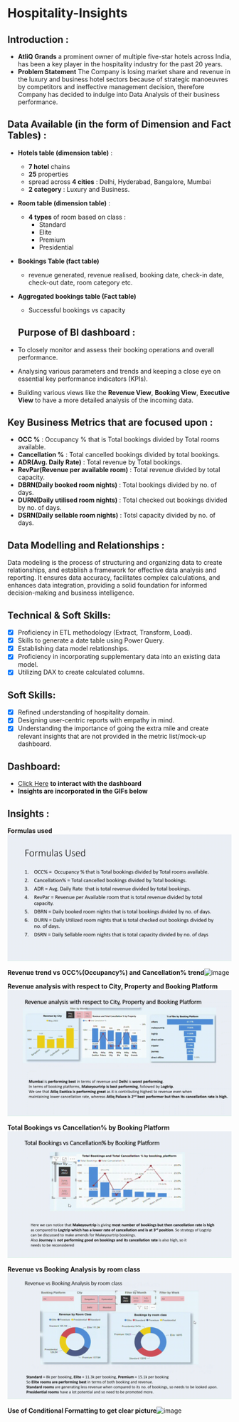 
# Hospitality-Insights # 
## Introduction :


- **AtliQ Grands** a prominent owner of multiple five-star hotels across India, has been a key player in the hospitality industry for the past 20 years. 
-  **Problem Statement**  The Company is losing market share and revenue in the luxury and business hotel sectors because of strategic manoeuvres by competitors and ineffective management decision, therefore Company has decided to indulge into Data Analysis of their business performance.

## Data Available (in the form of Dimension and Fact Tables) :
 - **Hotels table (dimension table)** :
    - **7 hotel** chains
    - **25** properties
    - spread across **4 cities** : Delhi, Hyderabad, Bangalore, Mumbai
    - **2 category** : Luxury and Business.
    
- **Room table (dimension table)** :
     - **4 types** of room based on class :
         - Standard
         - Elite
         - Premium
         - Presidential

- **Bookings Table (fact table)**
    - revenue generated, revenue realised, booking date, check-in date, check-out date, room category etc.
      
- **Aggregated bookings table (Fact table)**
    - Successful bookings vs capacity



  ## Purpose of BI dashboard :
 - To closely monitor and assess their booking operations and overall performance.

 - Analysing various parameters and trends and keeping a close eye on essential key performance indicators (KPIs).

 - Building various views like the **Revenue View**, **Booking View**, **Executive View** to have a more detailed analysis of the incoming data.

## Key Business Metrics that are focused upon :

- **OCC %** : Occupancy % that is Total bookings divided by Total rooms available.
- **Cancellation %** : Total cancelled bookings divided by total bookings.
- **ADR(Avg. Daily Rate)** : Total revenue by Total bookings.
- **RevPar(Revenue per available room)** : Total revenue divided by total capacity.
- **DBRN(Daily booked room nights)** : Total bookings divided by no. of days.
- **DURN(Daily utilised room nights)** : Total checked out bookings divided by no. of days.
- **DSRN(Daily sellable room nights)** : Totsl capacity divided by no. of days.



## Data Modelling and Relationships :
Data modeling is the process of structuring and organizing data to create relationships, and establish a framework for effective data analysis and reporting. It ensures data accuracy, facilitates complex calculations, and enhances data integration, providing a solid foundation for informed decision-making and business intelligence.

## Technical & Soft Skills:
- [x]	Proficiency in ETL methodology (Extract, Transform, Load).
- [x]	Skills to generate a date table using Power Query.
- [x]	Establishing data model relationships.
- [x]	Proficiency in incorporating supplementary data into an existing data model.
- [x]	Utilizing DAX to create calculated columns.

## Soft Skills:
- [x]	Refined understanding of hospitality domain.
- [x]	Designing user-centric reports with empathy in mind.
- [x]	Understanding the importance of going the extra mile and create relevant insights that are not provided in the metric list/mock-up dashboard.

## Dashboard:

- [Click Here](https://app.powerbi.com/view?r=eyJrIjoiZjZjZDg4ZTctNTlhNy00MTNmLTg2YTktODRiMzNkYjRhMzBkIiwidCI6ImM2ZTU0OWIzLTVmNDUtNDAzMi1hYWU5LWQ0MjQ0ZGM1YjJjNCJ9&pageName=ReportSectiondbe459b692c788674386) **to interact with the dashboard**
- **Insights are incorporated in the GIFs below**

## Insights :

**Formulas used**![image](https://github.com/APsachan/Hospitality-Insights/blob/main/Supporting%20Files/formula.gif)

**Revenue trend vs OCC%(Occupancy%) and Cancellation% trend**![image](https://github.com/APsachan/Hospitality-Insights/blob/main/Supporting%20Files/revenue%20vs%20occ%20.gif)


**Revenue analysis with respect to City, Property and Booking Platform**![image](https://github.com/APsachan/Hospitality-Insights/blob/main/Supporting%20Files/revenue%20vs%20city.gif)


**Total Bookings vs Cancellation% by Booking Platform**![image](https://github.com/APsachan/Hospitality-Insights/blob/main/Supporting%20Files/total%20booking%20vs%20cancelllation%20.gif)


**Revenue vs Booking Analysis by room class**![image](https://github.com/APsachan/Hospitality-Insights/blob/main/Supporting%20Files/revenue%20vs%20boking.gif)


**Use of Conditional Formatting to get clear picture**![image](https://github.com/APsachan/Hospitality-Insights/blob/main/Supporting%20Files/conditional%20formatting.gif)
